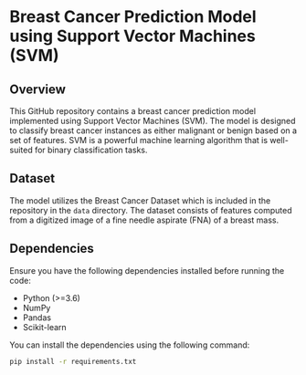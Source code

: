 # Breast Cancer Prediction Model using Support Vector Machines (SVM)

## Overview

This GitHub repository contains a breast cancer prediction model implemented using Support Vector Machines (SVM). The model is designed to classify breast cancer instances as either malignant or benign based on a set of features. SVM is a powerful machine learning algorithm that is well-suited for binary classification tasks.

## Dataset

The model utilizes the Breast Cancer Dataset which is included in the repository in the `data` directory. The dataset consists of features computed from a digitized image of a fine needle aspirate (FNA) of a breast mass.

## Dependencies

Ensure you have the following dependencies installed before running the code:

- Python (>=3.6)
- NumPy
- Pandas
- Scikit-learn

You can install the dependencies using the following command:

```bash
pip install -r requirements.txt

